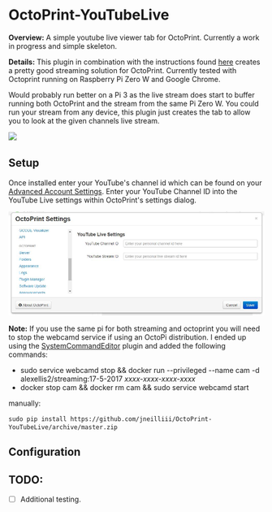 # OctoPrint-YouTubeLive

**Overview:** A simple youtube live viewer tab for OctoPrint. Currently a work in progress and simple skeleton. 

**Details:** This plugin in combination with the instructions found [here](https://blog.alexellis.io/live-stream-with-docker/) creates a pretty good streaming solution for OctoPrint. Currently tested with Octoprint running on Raspberry Pi Zero W and Google Chrome. 

Would probably run better on a Pi 3 as the live stream does start to buffer running both OctoPrint and the stream from the same Pi Zero W. You could run your stream from any device, this plugin just creates the tab to allow you to look at the given channels live stream.

<img src="https://raw.githubusercontent.com/jneilliii/Octoprint-YouTubeLive/master/screenshot.jpg">

## Setup

Once installed enter your YouTube's channel id which can be found on your [Advanced Account Settings](https://www.youtube.com/account_advanced). Enter your YouTube Channel ID into the YouTube Live settings within OctoPrint's settings dialog.

<img src="https://raw.githubusercontent.com/jneilliii/Octoprint-YouTubeLive/master/settings_screenshot.jpg">

**Note:** If you use the same pi for both streaming and octoprint you will need to stop the webcamd service if using an OctoPi distribution. I ended up using the [SystemCommandEditor](https://github.com/Salandora/OctoPrint-SystemCommandEditor) plugin and added the following commands:

+ sudo service webcamd stop && docker run --privileged --name cam -d alexellis2/streaming:17-5-2017 *xxxx-xxxx-xxxx-xxxx*
+ docker stop cam && docker rm cam && sudo service webcamd start

manually:

    sudo pip install https://github.com/jneilliii/OctoPrint-YouTubeLive/archive/master.zip

## Configuration

## TODO:
* [ ] Additional testing.
